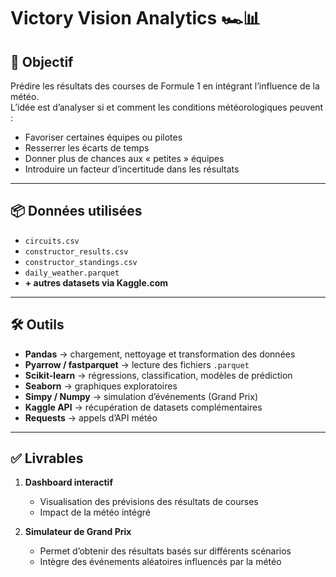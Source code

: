 # Victory Vision Analytics 🏎️📊

## 🎯 Objectif
Prédire les résultats des courses de Formule 1 en intégrant l’influence de la météo.  
L’idée est d’analyser si et comment les conditions météorologiques peuvent :  
- Favoriser certaines équipes ou pilotes  
- Resserrer les écarts de temps  
- Donner plus de chances aux « petites » équipes  
- Introduire un facteur d’incertitude dans les résultats  

---

## 📦 Données utilisées
- `circuits.csv`  
- `constructor_results.csv`  
- `constructor_standings.csv`  
- `daily_weather.parquet`  
- **+ autres datasets via Kaggle.com**  

---

## 🛠️ Outils
- **Pandas** → chargement, nettoyage et transformation des données  
- **Pyarrow / fastparquet** → lecture des fichiers `.parquet`  
- **Scikit-learn** → régressions, classification, modèles de prédiction  
- **Seaborn** → graphiques exploratoires  
- **Simpy / Numpy** → simulation d’événements (Grand Prix)  
- **Kaggle API** → récupération de datasets complémentaires  
- **Requests** → appels d’API météo  

---

## ✅ Livrables
1. **Dashboard interactif**  
   - Visualisation des prévisions des résultats de courses  
   - Impact de la météo intégré  

2. **Simulateur de Grand Prix**  
   - Permet d’obtenir des résultats basés sur différents scénarios  
   - Intègre des événements aléatoires influencés par la météo  